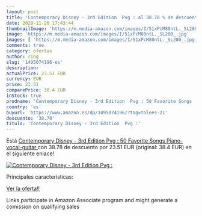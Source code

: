 ```yaml
---
layout: post
title: 'Contemporary Disney - 3rd Edition  Pvg : al 38.78 % de descuento'
date: 2020-11-20 17:43:44
thumbnailImage: 'https://m.media-amazon.com/images/I/51xPcM80ntL._SL200_.jpg'
image: 'https://m.media-amazon.com/images/I/51xPcM80ntL._SL200_.jpg'
images: [ 'https://m.media-amazon.com/images/I/51xPcM80ntL._SL200_.jpg' ]
comments: true
category: ofertas
author: ring
slug: '1495074196-es'
description:
actualPrice: 23.51 EUR
currency: EUR
price: 23.51
comparePrice: 38.4 EUR
inStock: true
prodname: 'Contemporary Disney - 3rd Edition  Pvg : 50 Favorite Songs  Piano-vocal-guitar '
country: 'es'
buyurl: 'https://www.amazon.es/dp/1495074196/?tag=tolees-21'
descuento: '38.78'
titulo: 'Contemporary Disney - 3rd Edition  Pvg :'
---
```


Está [Contemporary Disney - 3rd Edition  Pvg : 50 Favorite Songs  Piano-vocal-guitar ](https://www.amazon.es/dp/1495074196/?tag=tolees-21) con 38.78 de descuento por 23.51 EUR (original: 38.4 EUR) en el siguiente enlace!

[![Contemporary Disney - 3rd Edition  Pvg :](https://m.media-amazon.com/images/I/51xPcM80ntL._SL200_.jpg)](https://www.amazon.es/dp/1495074196/?tag=tolees-21)

Principales características:


[Ver la oferta!!](https://www.amazon.es/dp/1495074196/?tag=tolees-21)

Links participate in Amazon Associate program and might generate a comission on qualifying sales


